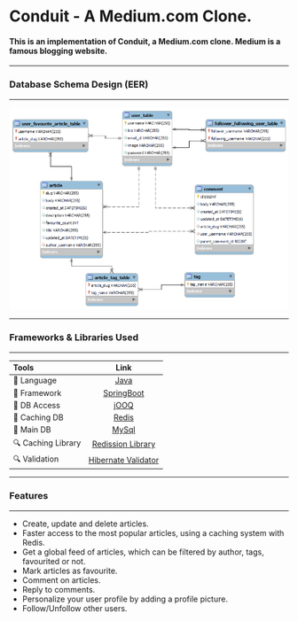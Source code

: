 # Conduit - A Medium.com Clone.
#### This is an implementation of Conduit, a Medium.com clone. Medium is a famous blogging website.
---
### Database Schema Design (EER)
---
<p align="center">
  <img src="art/Conduit%20EER.png" alt="EER Diagram">
</p>

---
### Frameworks & Libraries Used
---

|       Tools                |                                 Link                                 |
|:---------------------------|:--------------------------------------------------------------------:|
| 🤖  Language              |           [Java](https://www.java.com/en/)                           |
| 💚  Framework             | [SpringBoot](https://spring.io/projects/spring-boot)                 |
| 📁  DB Access             |            [jOOQ](https://www.jooq.org/)                             |
| 📼  Caching DB            |           [Redis](https://redis.io/)                                 |
| 📁  Main DB               |           [MySql](https://www.mysql.com/)                            |
| 🔍  Caching Library       |           [Redission Library](https://github.com/redisson/redisson)  |
| 🔍  Validation            |           [Hibernate Validator](https://hibernate.org/validator/)    |

  

---
### Features
---
- Create, update and delete articles.
- Faster access to the most popular articles, using a caching system with Redis.
- Get a global feed of articles, which can be filtered by author, tags, favourited or not.
- Mark articles as favourite.
- Comment on articles.
- Reply to comments.
- Personalize your user profile by adding a profile picture.
- Follow/Unfollow other users.

